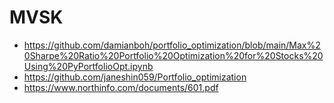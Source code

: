 # MVSK
- https://github.com/damianboh/portfolio_optimization/blob/main/Max%20Sharpe%20Ratio%20Portfolio%20Optimization%20for%20Stocks%20Using%20PyPortfolioOpt.ipynb
- https://github.com/janeshin059/Portfolio_optimization
- https://www.northinfo.com/documents/601.pdf